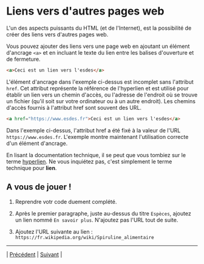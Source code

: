 # Liens vers d'autres pages web

L'un des aspects puissants du HTML (et de l'Internet), est la possibilité de créer des liens vers d'autres pages web.

Vous pouvez ajouter des liens vers une page web en ajoutant un élément d'ancrage `<a>` et en incluant le texte du lien entre les balises d'ouverture et de fermeture.
```html
<a>Ceci est un lien vers l'esdes</a>
```

L'élément d'ancrage dans l'exemple ci-dessus est incomplet sans l'attribut `href`. Cet attribut représente la référence de l'hyperlien et est utilisé pour établir un lien vers un chemin d'accès, ou l'adresse de l'endroit où se trouve un fichier (qu'il soit sur votre ordinateur ou à un autre endroit). Les chemins d'accès fournis à l'attribut href sont souvent des URL.
```html
<a href="https://www.esdes.fr">Ceci est un lien vers l'esdes</a>
```

Dans l'exemple ci-dessus, l'attribut href a été fixé à la valeur de l'URL `https://www.esdes.fr`. L'exemple montre maintenant l'utilisation correcte d'un élément d'ancrage.

En lisant la documentation technique, il se peut que vous tombiez sur le terme [hyperlien](https://fr.wikipedia.org/wiki/Hyperlien). Ne vous inquiétez pas, c'est simplement le terme technique pour **lien**.

## A vous de jouer !

1. Reprendre votr code duement complété.

2. Après le premier paragraphe, juste au-dessus du titre `Espèces`, ajoutez un lien nommé `En savoir plus`. N'ajoutez pas l'URL tout de suite.

3. Ajoutez l'URL suivante au lien :
  `https://fr.wikipedia.org/wiki/Spiruline_alimentaire`

___

| [Précédent](./4-titre-page.md)       | [Suivant](./6-lien-2.md)        |
